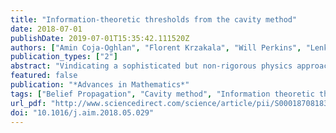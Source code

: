 ```yaml
---
title: "Information-theoretic thresholds from the cavity method"
date: 2018-07-01
publishDate: 2019-07-01T15:35:42.111520Z
authors: ["Amin Coja-Oghlan", "Florent Krzakala", "Will Perkins", "Lenka Zdeborová"]
publication_types: ["2"]
abstract: "Vindicating a sophisticated but non-rigorous physics approach called the cavity method, we establish a formula for the mutual information in statistical inference problems induced by random graphs and we show that the mutual information holds the key to understanding certain important phase transitions in random graph models. We work out several concrete applications of these general results. For instance, we pinpoint the exact condensation phase transition in the Potts antiferromagnet on the random graph, thereby improving prior approximate results (Contucci et al., 2013) [34]. Further, we prove the conjecture from Krzakala et al. (2007) [55] about the condensation phase transition in the random graph coloring problem for any number q≥3 of colors. Moreover, we prove the conjecture on the information-theoretic threshold in the disassortative stochastic block model (Decelle et al., 2011) [35]. Additionally, our general result implies the conjectured formula for the mutual information in Low-Density Generator Matrix codes (Montanari, 2005) [73]."
featured: false
publication: "*Advances in Mathematics*"
tags: ["Belief Propagation", "Cavity method", "Information theoretic thresholds", "Random graph coloring", "Stochastic block model"]
url_pdf: "http://www.sciencedirect.com/science/article/pii/S0001870818302044"
doi: "10.1016/j.aim.2018.05.029"
---
```


